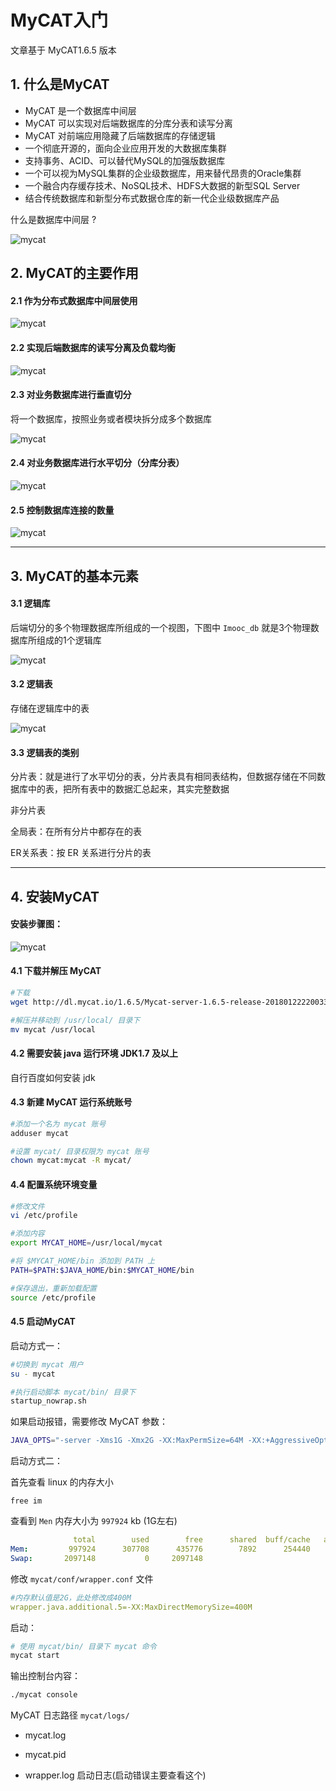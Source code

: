 
# MyCAT入门

文章基于 MyCAT1.6.5 版本

## 1. 什么是MyCAT

- MyCAT 是一个数据库中间层
- MyCAT 可以实现对后端数据库的分库分表和读写分离
- MyCAT 对前端应用隐藏了后端数据库的存储逻辑
- 一个彻底开源的，面向企业应用开发的大数据库集群
- 支持事务、ACID、可以替代MySQL的加强版数据库
- 一个可以视为MySQL集群的企业级数据库，用来替代昂贵的Oracle集群
- 一个融合内存缓存技术、NoSQL技术、HDFS大数据的新型SQL Server
- 结合传统数据库和新型分布式数据仓库的新一代企业级数据库产品

什么是数据库中间层 ?

![mycat](../images/06.jpg)

## 2. MyCAT的主要作用

#### 2.1 作为分布式数据库中间层使用

![mycat](../images/07.jpg)

#### 2.2 实现后端数据库的读写分离及负载均衡

![mycat](../images/08.jpg)

#### 2.3 对业务数据库进行垂直切分

将一个数据库，按照业务或者模块拆分成多个数据库

![mycat](../images/09.jpg)

#### 2.4 对业务数据库进行水平切分（分库分表）

![mycat](../images/10.jpg)

#### 2.5 控制数据库连接的数量

![mycat](../images/11.jpg)

---

## 3. MyCAT的基本元素

#### 3.1 逻辑库

后端切分的多个物理数据库所组成的一个视图，下图中 `Imooc_db` 就是3个物理数据库所组成的1个逻辑库

![mycat](../images/12.jpg)

#### 3.2 逻辑表

存储在逻辑库中的表

![mycat](../images/13.jpg)

#### 3.3 逻辑表的类别

分片表：就是进行了水平切分的表，分片表具有相同表结构，但数据存储在不同数据库中的表，把所有表中的数据汇总起来，其实完整数据

非分片表

全局表：在所有分片中都存在的表

ER关系表：按 ER 关系进行分片的表

---

## 4. 安装MyCAT

#### 安装步骤图：

![mycat](../images/14.jpg)

#### 4.1 下载并解压 MyCAT

```bash
#下载
wget http://dl.mycat.io/1.6.5/Mycat-server-1.6.5-release-20180122220033-linux.tar.gz

#解压并移动到 /usr/local/ 目录下
mv mycat /usr/local
```

#### 4.2 需要安装 java 运行环境 JDK1.7 及以上

自行百度如何安装 jdk

#### 4.3 新建 MyCAT 运行系统账号

```bash
#添加一个名为 mycat 账号
adduser mycat

#设置 mycat/ 目录权限为 mycat 账号
chown mycat:mycat -R mycat/
```

#### 4.4 配置系统环境变量

```bash
#修改文件
vi /etc/profile

#添加内容
export MYCAT_HOME=/usr/local/mycat

#将 $MYCAT_HOME/bin 添加到 PATH 上
PATH=$PATH:$JAVA_HOME/bin:$MYCAT_HOME/bin

#保存退出，重新加载配置
source /etc/profile
```

#### 4.5 启动MyCAT

启动方式一：

```bash
#切换到 mycat 用户
su - mycat

#执行启动脚本 mycat/bin/ 目录下
startup_nowrap.sh
```

如果启动报错，需要修改 MyCAT 参数：

```bash
JAVA_OPTS="-server -Xms1G -Xmx2G -XX:MaxPermSize=64M -XX:+AggressiveOpts -XX:MaxDirectMemorySize=2G"
```

启动方式二：

首先查看 linux 的内存大小

```shell
free im
```

查看到 `Men` 内存大小为 `997924` kb (1G左右)

```yml
              total        used        free      shared  buff/cache   available
Mem:         997924      307708      435776        7892      254440      502696
Swap:       2097148           0     2097148
```

修改 `mycat/conf/wrapper.conf` 文件

```yml
#内存默认值是2G，此处修改成400M
wrapper.java.additional.5=-XX:MaxDirectMemorySize=400M
```

启动：

```bash
# 使用 mycat/bin/ 目录下 mycat 命令
mycat start
```

输出控制台内容：

```bash
./mycat console
```

MyCAT 日志路径 `mycat/logs/`

- mycat.log 

- mycat.pid

- wrapper.log 启动日志(启动错误主要查看这个)
